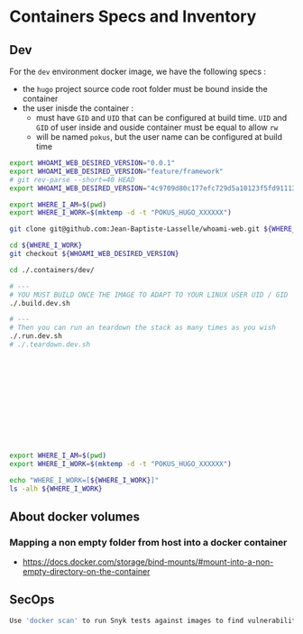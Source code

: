 # Containers Specs and Inventory

## Dev

For the `dev` environment docker image, we have the following specs :
* the `hugo` project source code root folder must be bound inside the container
* the user inisde the container :
  * must have `GID` and `UID` that can be configured at build time. `UID` and `GID` of user inside and ouside container must be equal to allow `rw`
  * will be named `pokus`, but the user name can be configured at build time



```bash
export WHOAMI_WEB_DESIRED_VERSION="0.0.1"
export WHOAMI_WEB_DESIRED_VERSION="feature/framework"
# git rev-parse --short=40 HEAD
export WHOAMI_WEB_DESIRED_VERSION="4c9709d80c177efc729d5a10123f5fd91113a57b"

export WHERE_I_AM=$(pwd)
export WHERE_I_WORK=$(mktemp -d -t "POKUS_HUGO_XXXXXX")

git clone git@github.com:Jean-Baptiste-Lasselle/whoami-web.git ${WHERE_I_WORK}

cd ${WHERE_I_WORK}
git checkout ${WHOAMI_WEB_DESIRED_VERSION}

cd ./.containers/dev/

# ---
# YOU MUST BUILD ONCE THE IMAGE TO ADAPT TO YOUR LINUX USER UID / GID
./.build.dev.sh

# ---
# Then you can run an teardown the stack as many times as you wish
./.run.dev.sh
# ./.teardown.dev.sh













export WHERE_I_AM=$(pwd)
export WHERE_I_WORK=$(mktemp -d -t "POKUS_HUGO_XXXXXX")

echo "WHERE_I_WORK=[${WHERE_I_WORK}]"
ls -alh ${WHERE_I_WORK}


```

## About docker volumes

### Mapping a non empty folder from host into a docker container

* https://docs.docker.com/storage/bind-mounts/#mount-into-a-non-empty-directory-on-the-container


## SecOps


```bash
Use 'docker scan' to run Snyk tests against images to find vulnerabilities and learn how to fix them
```
